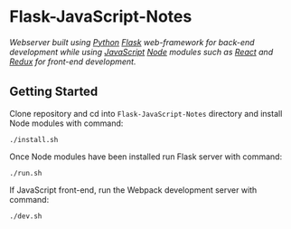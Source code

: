 # Flask-JavaScript-Notes
###### Webserver built using [Python](https://www.python.org) [Flask](http://flask.pocoo.org) web-framework for back-end development while using [JavaScript](https://developer.mozilla.org/en-US/docs/Web/JavaScript) [Node](https://nodejs.org/en/) modules such as [React](http://reactjs.org) and [Redux](https://redux.js.org) for front-end development.

## Getting Started
Clone repository and cd into ```Flask-JavaScript-Notes``` directory and install Node modules with command:
```
./install.sh
```
Once Node modules have been installed run Flask server with command:
```
./run.sh
```
If JavaScript front-end, run the Webpack development server with command:
```
./dev.sh
```
